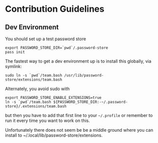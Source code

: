 # Contribution Guidelines

## Dev Environment

You should set up a test password store

```
export PASSWORD_STORE_DIR=`pwd`/.password-store
pass init
```

The fastest way to get a dev environment up is to install this globally, via symlink:

```
sudo ln -s `pwd`/team.bash /usr/lib/password-store/extensions/team.bash 
```

Alternately, you avoid sudo with

```
export PASSWORD_STORE_ENABLE_EXTENSIONS=true
ln -s `pwd`/team.bash ${PASSWORD_STORE_DIR:-~/.password-store}/.extensions/team.bash
```

but then you have to add that first line to your `~/.profile` or remember to run it every time you want to work on this.

Unfortunately there does not seem be be a middle ground where you can install to ~/.local/lib/password-store/extensions.
